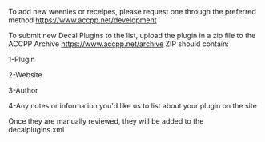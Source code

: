 To add new weenies or receipes, please request one through the preferred method https://www.accpp.net/development

To submit new Decal Plugins to the list, upload the plugin in a zip file to the ACCPP Archive https://www.accpp.net/archive
ZIP should contain:

1-Plugin

2-Website

3-Author

4-Any notes or information you'd like us to list about your plugin on the site


Once they are manually reviewed, they will be added to the decalplugins.xml 
